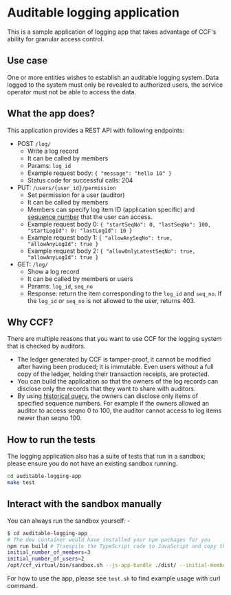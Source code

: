 # Auditable logging application

This is a sample application of logging app that takes advantage of CCF's ability for granular access control.

## Use case

One or more entities wishes to establish an auditable logging system.
Data logged to the system must only be revealed to authorized users, the service operator must not be able to access the data.

## What the app does?

This application provides a REST API with following endpoints:

- POST `/log/`
  - Write a log record
  - It can be called by members
  - Params: `log_id`
  - Example request body: `{ "message": "hello 10" }`
  - Status code for successful calls: 204
- PUT: `/users/{user_id}/permission`
  - Set permission for a user (auditor)
  - It can be called by members
  - Members can specify log item ID (application specific) and [sequence number](https://microsoft.github.io/CCF/main/overview/glossary.html#term-Transaction-ID) that the user can access.
  - Example request body 0: `{ "startSeqNo": 0, "lastSeqNo": 100, "startLogId": 0: "lastLogId": 10 }`
  - Example request body 1: `{ "allowAnySeqNo": true, "allowAnyLogId": true }`
  - Example request body 2: `{ "allowOnlyLatestSeqNo": true, "allowAnyLogId": true }`
- GET: `/log/`
  - Show a log record
  - It can be called by members or users
  - Params: `log_id`, `seq_no`
  - Response: return the item corresponding to the `log_id` and `seq_no`. If the `log_id` or `seq_no` is not allowed to the user, returns 403.

## Why CCF?

There are multiple reasons that you want to use CCF for the logging system that is checked by auditors.

- The ledger generated by CCF is tamper-proof, it cannot be modified after having been produced; it is immutable. Even users without a full copy of the ledger, holding their transaction receipts, are protected.
- You can build the application so that the owners of the log records can disclose only the records that they want to share with auditors.
- By using [historical query](https://microsoft.github.io/CCF/main/build_apps/api.html#historical-queries), the owners can disclose only items of specified sequence numbers. For example if the owners allowed an auditor to access seqno 0 to 100, the auditor cannot access to log items newer than seqno 100.

## How to run the tests

The logging application also has a suite of tests that run in a sandbox; please ensure you do not have an existing sandbox running.

```bash
cd auditable-logging-app
make test
```

## Interact with the sandbox manually

You can always run the sandbox yourself: -

```bash
$ cd auditable-logging-app
# The dev container would have installed your npm packages for you
npm run build # Transpile the TypeScript code to JavaScript and copy the output to `dist` directory
initial_number_of_members=3
initial_number_of_users=2
/opt/ccf_virtual/bin/sandbox.sh --js-app-bundle ./dist/ --initial-member-count $initial_number_of_members --initial-user-count $initial_number_of_users
```

For how to use the app, please see `test.sh` to find example usage with curl command.
